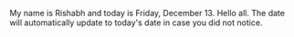 My name is Rishabh and today is Friday, December 13. Hello all. The date will automatically update to today's date in case you did not notice.
